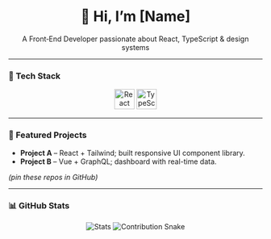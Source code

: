 <div align="center">
  <h1>👋 Hi, I’m [Name]</h1>
  <p>A Front‑End Developer passionate about React, TypeScript & design systems</p>
</div>

---

### 🔧 Tech Stack
<p align="center">
  <img src="...react.svg" alt="React" width="40"/>
  <img src="...typescript.svg" alt="TypeScript" width="40"/>
  <!-- add more icons -->
</p>

---

### 🚀 Featured Projects
- **Project A** – React + Tailwind; built responsive UI component library.
- **Project B** – Vue + GraphQL; dashboard with real-time data.

*(pin these repos in GitHub)*

---

### 📊 GitHub Stats
<div align="center">
<img src="https://github-readme-stats.vercel.app/api?username=YOURNAME" alt="Stats" />
<img src="https://github-contribution-stats.snake.svg" alt="Contribution Snake" />
</div>


